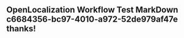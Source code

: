 <properties
ms.topic="hero-topic"
ms.test1="hero-topic"
ms.test2="test"/>

## OpenLocalization Workflow Test MarkDown c6684356-bc97-4010-a972-52de979af47e thanks!
